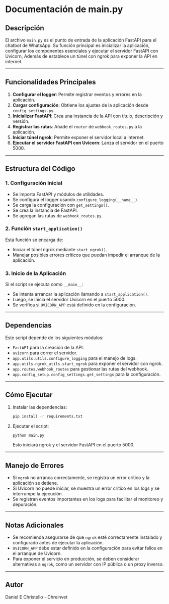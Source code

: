 # Documentación de main.py

## Descripción
El archivo `main.py` es el punto de entrada de la aplicación FastAPI para el chatbot de WhatsApp. 
Su función principal es inicializar la aplicación, configurar los componentes esenciales y ejecutar el servidor FastAPI con Uvicorn, 
Además de establece un túnel con ngrok para exponer la API en internet.

---

## Funcionalidades Principales
1. **Configurar el logger**: Permite registrar eventos y errores en la aplicación.
2. **Cargar configuración**: Obtiene los ajustes de la aplicación desde `config_settings.py`.
3. **Inicializar FastAPI**: Crea una instancia de la API con título, descripción y versión.
4. **Registrar las rutas**: Añade el `router` de `webhook_routes.py` a la aplicación.
5. **Iniciar túnel ngrok**: Permite exponer el servidor local a internet.
6. **Ejecutar el servidor FastAPI con Uvicorn**: Lanza el servidor en el puerto 5000.

---

## Estructura del Código

### 1. **Configuración Inicial**
- Se importa FastAPI y módulos de utilidades.
- Se configura el logger usando `configure_logging(__name__)`.
- Se carga la configuración con `get_settings()`.
- Se crea la instancia de FastAPI.
- Se agregan las rutas de `webhook_routes.py`.

### 2. **Función `start_application()`**
Esta función se encarga de:
- Iniciar el túnel ngrok mediante `start_ngrok()`.
- Manejar posibles errores críticos que puedan impedir el arranque de la aplicación.

### 3. **Inicio de la Aplicación**
Si el script se ejecuta como `__main__`:
- Se intenta arrancar la aplicación llamando a `start_application()`.
- Luego, se inicia el servidor Uvicorn en el puerto 5000.
- Se verifica si `UVICORN_APP` está definido en la configuración.

---

## Dependencias
Este script depende de los siguientes módulos:
- `FastAPI` para la creación de la API.
- `uvicorn` para correr el servidor.
- `app.utils.utils.configure_logging` para el manejo de logs.
- `app.utils.ngrok_utils.start_ngrok` para exponer el servidor con ngrok.
- `app.routes.webhook_routes` para gestionar las rutas del webhook.
- `app.config_setup.config_settings.get_settings` para la configuración.

---

## Cómo Ejecutar
1. Instalar las dependencias:
   ```bash
   pip install -r requirements.txt
   ```
2. Ejecutar el script:
   ```bash
   python main.py
   ```
   Esto iniciará ngrok y el servidor FastAPI en el puerto 5000.

---

## Manejo de Errores
- Si `ngrok` no arranca correctamente, se registra un error crítico y la aplicación se detiene.
- Si Uvicorn no puede iniciar, se muestra un error crítico en los logs y se interrumpe la ejecución.
- Se registran eventos importantes en los logs para facilitar el monitoreo y depuración.

---

## Notas Adicionales
- Se recomienda asegurarse de que `ngrok` esté correctamente instalado y configurado antes de ejecutar la aplicación.
- `UVICORN_APP` debe estar definido en la configuración para evitar fallos en el arranque de Uvicorn.
- Para exponer el servicio en producción, se deben considerar alternativas a `ngrok`, como un servidor con IP pública o un proxy inverso.

---

## Autor
Daniel E Christello - Chreinvet

